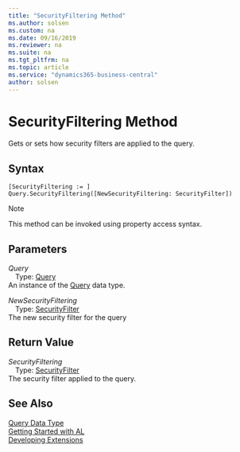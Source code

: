 ```yaml
---
title: "SecurityFiltering Method"
ms.author: solsen
ms.custom: na
ms.date: 09/16/2019
ms.reviewer: na
ms.suite: na
ms.tgt_pltfrm: na
ms.topic: article
ms.service: "dynamics365-business-central"
author: solsen
---
```

[//]: # (START>DO_NOT_EDIT)
[//]: # (IMPORTANT:Do not edit any of the content between here and the END>DO_NOT_EDIT.)
[//]: # (Any modifications should be made in the .xml files in the ModernDev repo.)
# SecurityFiltering Method
Gets or sets how security filters are applied to the query.


## Syntax
```
[SecurityFiltering := ]  Query.SecurityFiltering([NewSecurityFiltering: SecurityFilter])
```
> [!NOTE]  
> This method can be invoked using property access syntax.  
## Parameters
*Query*  
&emsp;Type: [Query](query-data-type.md)  
An instance of the [Query](query-data-type.md) data type.  

*NewSecurityFiltering*  
&emsp;Type: [SecurityFilter](../securityfilter/securityfilter-option.md)  
The new security filter for the query  


## Return Value
*SecurityFiltering*  
&emsp;Type: [SecurityFilter](../securityfilter/securityfilter-option.md)  
The security filter applied to the query.  


[//]: # (IMPORTANT: END>DO_NOT_EDIT)
## See Also
[Query Data Type](query-data-type.md)  
[Getting Started with AL](../../devenv-get-started.md)  
[Developing Extensions](../../devenv-dev-overview.md)